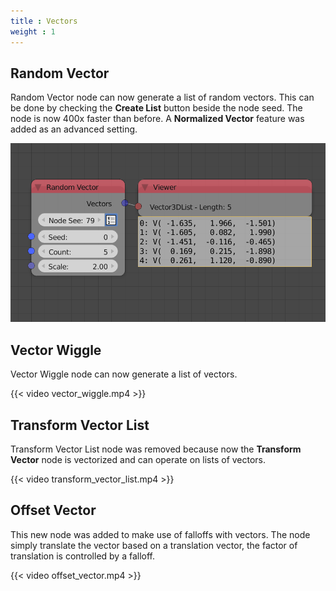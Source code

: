 ```yaml
---
title : Vectors
weight : 1
---
```




## Random Vector

Random Vector node can now generate a list of random vectors. This can
be done by checking the **Create List** button beside the node seed. The
node is now 400x faster than before. A **Normalized Vector** feature was
added as an advanced setting.

![image](random_vector.png)

## Vector Wiggle

Vector Wiggle node can now generate a list of vectors.

{{< video vector_wiggle.mp4 >}}

## Transform Vector List

Transform Vector List node was removed because now the **Transform
Vector** node is vectorized and can operate on lists of vectors.

{{< video transform_vector_list.mp4 >}}

## Offset Vector

This new node was added to make use of falloffs with vectors. The node
simply translate the vector based on a translation vector, the factor of
translation is controlled by a falloff.

{{< video offset_vector.mp4 >}}

